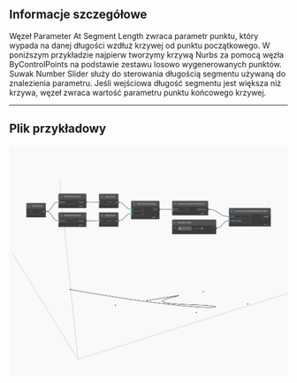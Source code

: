 ## Informacje szczegółowe
Węzeł Parameter At Segment Length zwraca parametr punktu, który wypada na danej długości wzdłuż krzywej od punktu początkowego. W poniższym przykładzie najpierw tworzymy krzywą Nurbs za pomocą węzła ByControlPoints na podstawie zestawu losowo wygenerowanych punktów. Suwak Number Slider służy do sterowania długością segmentu używaną do znalezienia parametru. Jeśli wejściowa długość segmentu jest większa niż krzywa, węzeł zwraca wartość parametru punktu końcowego krzywej.
___
## Plik przykładowy

![ParameterAtSegmentLength](./Autodesk.DesignScript.Geometry.Curve.ParameterAtSegmentLength_img.jpg)

